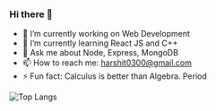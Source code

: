 ### Hi there 👋

<!--
**hs7979/hs7979** is a ✨ _special_ ✨ repository because its `README.md` (this file) appears on your GitHub profile.
- 👯 I’m looking to collaborate on ...
- 🤔 I’m looking for help with ...
- 😄 Pronouns: ...
Here are some ideas to get you started:-->

- 🔭 I’m currently working on Web Development
- 🌱 I’m currently learning React JS and C++
- 💬 Ask me about Node, Express, MongoDB
- 📫 How to reach me: harshit0300@gmail.com
- ⚡ Fun fact: Calculus is better than Algebra. Period

![Top Langs](https://github-readme-stats.vercel.app/api/top-langs/?username=mcieaaka&theme=tokyonight)
